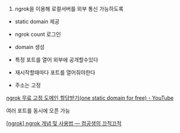 1. ngrok을 이용해 로컬서버를 외부 통신 가능하도록
- static domain 제공

- ngrok count 로그인

- domain 생성

- 특정 포트를 열어 외부에 공개할수있다

- 재시작할때마다 포트를 열어줘야한다

- 주소는 고정



[ngrok 무료 고정 도메인 할당받기(one static domain for free) - YouTube](https://www.youtube.com/watch?v=sMBy3Ywxu_k)

여러 포트를 동시에 오픈 가능

[[ngrok] ngrok 개념 및 사용법 — 컴공생의 끄적끄적](https://radiant515.tistory.com/655)


